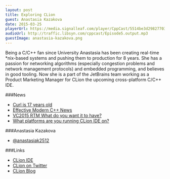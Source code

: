 ```yaml
---
layout: post
title: Exploring CLion
guest: Anastasia Kazakova
date: 2015-03-25
playerUrl: https://media.signalleaf.com/player/CppCast/5514be3d298277030089d96d/
audioUrl: http://traffic.libsyn.com/cppcast/Episode5.output.mp3
guestImage: anastasia-kazakova.png
---
```


Being a C/C++ fan since University Anastasia has been creating real-time *nix-based systems and pushing them to production for 8 years. She has a passion for networking algorithms (especially congestion problems and network management protocols) and embedded programming, and believes in good tooling. Now she is a part of the JetBrains team working as a Product Marketing Manager for CLion the upcoming cross-platform C/C++ IDE.

###News

 - [Curl is 17 years old](http://daniel.haxx.se/blog/2015/03/20/curl-17-years-old-today/)
 - [Effective Modern C++ News](http://scottmeyers.blogspot.com/2015/03/emc-news-new-excerpt-upcoming-webcast.html)
 - [VC2015 RTM What do you want it to have?](http://www.reddit.com/r/cpp/comments/2zs2ob/vc_2015_rtm_what_do_you_want_it_to_have/)
 - [What platforms are you running CLion IDE on?](https://polldaddy.com/poll/8745367/?view=results)
 
###Anastasia Kazakova

 - [@anastasiak2512](https://twitter.com/anastasiak2512)
 
###Links

 - [CLion IDE](https://www.jetbrains.com/clion/)
 - [CLion on Twitter](https://twitter.com/clion_ide)
 - [CLion Blog](http://blog.jetbrains.com/clion/)

